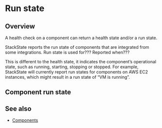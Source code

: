 # Run state

## Overview

A health check on a component can return a health state and/or a run state.

StackState reports the run state of components that are integrated from some integrations. Run state is used for??? Reported when???


This is different to the health state, it indicates the component’s operational state, such as running, starting, stopping or stopped. For example, StackState will currently report run states for components on AWS EC2 instances, which might result in a run state of “VM is running”.

## Component run state



## See also

* [Components](/use/concepts/components.md)